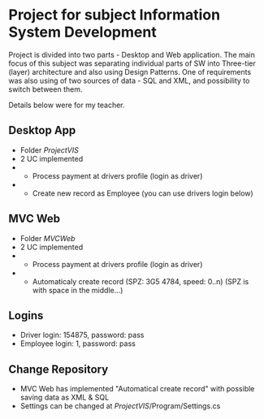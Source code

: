 # Project for subject Information System Development
Project is divided into two parts - Desktop and Web application. The main focus of this subject was separating individual parts of SW into Three-tier (layer) architecture and also using Design Patterns. One of requirements was also using of two sources of data - SQL and XML, and possibility to switch between them.

Details below were for my teacher.
## Desktop App
- Folder *ProjectVIS*
- 2 UC implemented 
- - Process payment at drivers profile (login as driver)
- - Create new record as Employee (you can use drivers login below)

## MVC Web
- Folder *MVCWeb*
- 2 UC implemented 
- - Process payment at drivers profile (login as driver)
- - Automaticaly create record (SPZ: 3G5 4784, speed: 0..n) (SPZ is with space in the middle...)

## Logins
- Driver login: 154875, password: pass
- Employee login: 1, password: pass


## Change Repository
- MVC Web has implemented "Automatical create record" with possible saving data as XML & SQL
- Settings can be changed at *ProjectVIS*/Program/Settings.cs
